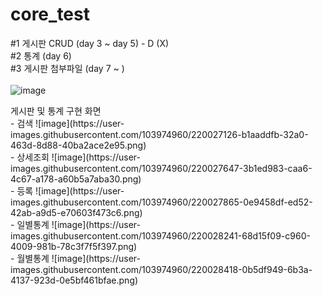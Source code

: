 # core_test

#1 게시판 CRUD (day 3 ~ day 5) - D (X) <br/> 
#2 통계 (day 6)<br/>
#3 게시판 첨부파일 (day 7 ~ )<br/>
<br/> 
![image](https://user-images.githubusercontent.com/103974960/220026560-ef2247a0-41bd-4e4b-b1a6-d8c47116b4d8.png)
<br/> 

<summary>게시판 및 통계 구현 화면</summary>
- 검색
![image](https://user-images.githubusercontent.com/103974960/220027126-b1aaddfb-32a0-463d-8d88-40ba2ace2e95.png)<br/>
- 상세조회
![image](https://user-images.githubusercontent.com/103974960/220027647-3b1ed983-caa6-4c67-a178-a60b5a7aba30.png)<br/>
- 등록
![image](https://user-images.githubusercontent.com/103974960/220027865-0e9458df-ed52-42ab-a9d5-e70603f473c6.png)<br/>
- 일별통계
![image](https://user-images.githubusercontent.com/103974960/220028241-68d15f09-c960-4009-981b-78c3f7f5f397.png)<br/>
- 월별통계
![image](https://user-images.githubusercontent.com/103974960/220028418-0b5df949-6b3a-4137-923d-0e5bf461bfae.png)<br/>
